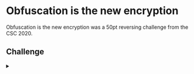 <H1>Obfuscation is the new encryption</H1>
<p></p>
Obfuscation is the new encryption was a 50pt reversing challenge from the CSC 2020.
<p></p>
<H2>Challenge</H2>
<details>
    <summary></summary>
<p></p>
We've found a script left by the attacker but it appears to be obfuscated.
Can you reverse the obfuscation to read the file?
<p></p>
Challenge File: <a href="https://drive.google.com/file/d/1qHT6MV4F0pJOIw-id-saleMF9lV90HEO/view?usp=sharing" rel="nofollow">Google Drive</a>
<p></p>
<details>
    <summary>Walkthrough</summary>
<p></p>

</details>
</details>